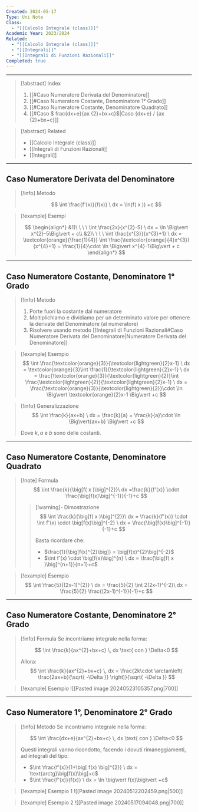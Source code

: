```yaml
---
Created: 2024-05-17
Type: Uni Note
Class:
  - "[[Calcolo Integrale (class)]]"
Academic Year: 2023/2024
Related:
  - "[[Calcolo Integrale (class)]]"
  - "[[Integrali]]"
  - "[[Integrali di Funzioni Razionali]]"
Completed: true
---
```

---

>[!abstract] Index
>1. [[#Caso Numeratore Derivata del Denominatore]]
>2. [[#Caso Numeratore Costante, Denominatore 1° Grado]]
>3. [[#Caso Numeratore Costante, Denominatore Quadrato]]
>4. [[#Caso $ frac{dx+e}{ax {2}+bx+c}$|Caso {dx+e} / {ax {2}+bx+c}]]

>[!abstract] Related
>- [[Calcolo Integrale (class)]]
>- [[Integrali di Funzioni Razionali]]
>- [[Integrali]]

---
## Caso Numeratore Derivata del Denominatore

>[!info] Metodo
>
>$$
>\int \frac{f'(x)}{f(x)} \ dx = \ln(f( x )) +c
>$$

>[!example] Esempi
>
>$$
>\begin{align*}
>&1)\ \ \ \ \int \frac{2x}{x^{2}-5} \ dx = \ln \Big\vert x^{2}-5\Big\vert + c\\
>&2)\ \ \ \ \int \frac{x^{3}}{x^{3}+1} \ dx = \textcolor{orange}{\frac{1}{4}} \int \frac{\textcolor{orange}{4}x^{3}}{x^{4}+1}  = \frac{1}{4}\cdot  \ln \Big\vert x^{4}-1\Big\vert + c
>\end{align*}
>$$

---

## Caso Numeratore Costante, Denominatore 1° Grado

>[!info] Metodo
>1. Porte fuori la costante dal numeratore
>2. Moltiplichiamo e dividiamo per un determinato valore per ottenere la derivate del Denominatore (al numeratore)
>3. Risolvere usando metodo [[Integrali di Funzioni Razionali#Caso Numeratore Derivata del Denominatore|Numeratore Derivata del Denominatore]]
>

>[!example] Esempio
>$$
>\int \frac{\textcolor{orange}{3}}{\textcolor{lightgreen}{2}x-1} \ dx = \textcolor{orange}{3}\int \frac{1}{\textcolor{lightgreen}{2}x-1} \ dx = \frac{\textcolor{orange}{3}}{\textcolor{lightgreen}{2}}\int \frac{\textcolor{lightgreen}{2}}{\textcolor{lightgreen}{2}x-1} \ dx = \frac{\textcolor{orange}{3}}{\textcolor{lightgreen}{2}}\cdot \ln \Big\vert \textcolor{orange}{2}x-1 \Big\vert +c
>$$

>[!info] Generalizzazione
>$$
>\int \frac{k}{ax+b} \ dx = \frac{k}{a} = \frac{k}{a}\cdot \ln \Big\vert{ax+b} \Big\vert +c
>$$
>
>Dove $k,\, a$ e $b$ sono delle costanti.

---
## Caso Numeratore Costante, Denominatore Quadrato

>[!note] Formula
>$$
>\int \frac{k}{\big[f( x )\big]^{2}}\ dx =\frac{k}{f'(x)} \cdot \frac{\big[f(x)\big]^{-1}}{-1}+c
>$$
>
> >[!warning]- Dimostrazione
> >$$
>>\int \frac{k}{\big[f( x )\big]^{2}}\ dx = \frac{k}{f'(x)} \cdot  \int f'(x) \cdot \big[f(x)\big]^{-2} \ dx = \frac{\big[f(x)\big]^{-1}}{-1}+c
>>$$
>>
>>Basta ricordare che:
>>- $\frac{1}{\big[f(x)^{2}\big]} = \big[f(x)^{2}\big]^{-2}$
>>- $\int f'(x) \cdot \big[f(x)\big]^{n} \ dx = \frac{\big[f( x )\big]^{n+1}}{n+1}+c$

>[!example] Esempio
>$$
>\int \frac{5}{(2x-1)^{2}} \ dx = \frac{5}{2} \int 2(2x-1)^{-2}\ dx = \frac{5}{2} \frac{(2x-1)^{-1}}{-1}+c
>$$

---
## Caso Numeratore Costante, Denominatore 2° Grado

>[!info] Formula
>Se incontriamo integrale nella forma:
>
>$$
>\int \frac{k}{ax^{2}+bx+c} \, dx  \text{ con } \Delta<0
>$$
>
>Allora:
>$$
>\int \frac{k}{ax^{2}+bx+c} \, dx = \frac{2k\cdot \arctan\left( \frac{2ax+b}{\sqrt{ -\Delta }} \right)}{\sqrt{ -\Delta }}
>$$

>[!example] Esempio
>![[Pasted image 20240523105357.png|700]]

---
## Caso Numeratore 1°, Denominatore 2° Grado

>[!info] Metodo
>Se incontriamo integrale nella forma:
>
>$$
>\int  \frac{dx+e}{ax^{2}+bx+c} \, dx \text{ con } \Delta<0
>$$
>
>Questi integrali vanno ricondotto, facendo i dovuti rimaneggiamenti, ad integrali del tipo:
>- $\int \frac{f'(x)}{1+\big[ f(x) \big]^{2}} \ dx = \text{arctg}\big[f(x)\big]+c$ 
>- $\int \frac{f'(x)}{f(x)} \ dx = \ln \big\vert f(x)\big\vert +c$ 

>[!example] Esempio 1
>![[Pasted image 20240512202459.png|500]]

>[!example] Esempio 2
>![[Pasted image 20240517094048.png|700]]
